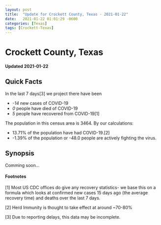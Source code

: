 ```yaml
---
layout: post
title:  "Update for Crockett County, Texas - 2021-01-22"
date:   2021-01-22 01:01:29 -0600
categories: [Texas]
tags: [Crockett-Texas]
---
```


# Crockett County, Texas
#### Updated 2021-01-22

## Quick Facts

In the last 7 days[3] we project there have been
- *-14* new cases of COVID-19
- *0* people have died of COVID-19
- *5* people have recovered from COVID-19[1]

The population in this census area is 3464. By our calculations:
- 13.71% of the population have had COVID-19.[2]
- -1.39% of the population or -48.0 people are actively fighting the virus.

## Synopsis

Comming soon...


#### Footnotes

[1] Most US CDC offices do give any recovery statistics- we base this on a formula which looks at confirmed new cases
15 days ago (the average recovery time) and deaths over the last 7 days.

[2] Herd Immunity is thought to take effect at around ~70-80%

[3] Due to reporting delays, this data may be incomplete.
 
    